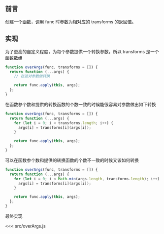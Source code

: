 ## 前言

创建一个函数，调用 func 时参数为相对应的 transforms 的返回值。

## 实现

为了更高的自定义程度，为每个参数提供一个转换参数，所以 transforms 是一个函数数组

```js
function overArgs(func, transforms = []) {
  return function (...args) {
    // 在这对参数做转换

    return func.apply(this, args);
  };
}
```

在函数参个数和提供的转换函数的个数一致的时候能很容易对参数做出如下转换

```js
function overArgs(func, transforms = []) {
  return function (...args) {
    for (let i = 0; i < transforms.length; i++) {
      args[i] = transforms[i](args[i]);
    }

    return func.apply(this, args);
  };
}
```

可以在函数参个数和提供的转换函数的个数不一致的时候又该如何转换

```js
function overArgs(func, transforms = []) {
  return function (...args) {
    for (let i = 0; i < Math.min(args.length, transforms.length); i++) {
      args[i] = transforms[i](args[i]);
    }

    return func.apply(this, args);
  };
}
```

最终实现

<<< src/overArgs.js
